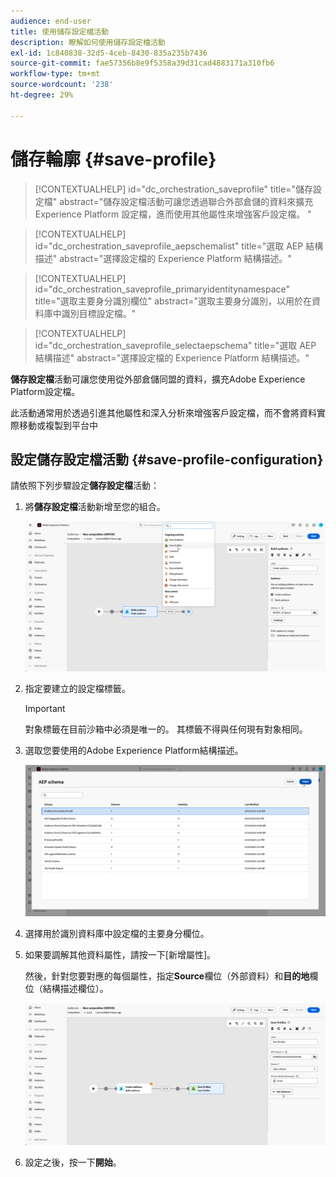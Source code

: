 ```yaml
---
audience: end-user
title: 使用儲存設定檔活動
description: 瞭解如何使用儲存設定檔活動
exl-id: 1c840838-32d5-4ceb-8430-835a235b7436
source-git-commit: fae57356b8e9f5358a39d31cad4883171a310fb6
workflow-type: tm+mt
source-wordcount: '238'
ht-degree: 29%

---
```


# 儲存輪廓 {#save-profile}

>[!CONTEXTUALHELP]
>id="dc_orchestration_saveprofile"
>title="儲存設定檔"
>abstract="儲存設定檔活動可讓您透過聯合外部倉儲的資料來擴充 Experience Platform 設定檔，進而使用其他屬性來增強客戶設定檔。 "

>[!CONTEXTUALHELP]
>id="dc_orchestration_saveprofile_aepschemalist"
>title="選取 AEP 結構描述"
>abstract="選擇設定檔的 Experience Platform 結構描述。"

>[!CONTEXTUALHELP]
>id="dc_orchestration_saveprofile_primaryidentitynamespace"
>title="選取主要身分識別欄位"
>abstract="選取主要身分識別，以用於在資料庫中識別目標設定檔。"

>[!CONTEXTUALHELP]
>id="dc_orchestration_saveprofile_selectaepschema"
>title="選取 AEP 結構描述"
>abstract="選擇設定檔的 Experience Platform 結構描述。"

**儲存設定檔**&#x200B;活動可讓您使用從外部倉儲同盟的資料，擴充Adobe Experience Platform設定檔。

此活動通常用於透過引進其他屬性和深入分析來增強客戶設定檔，而不會將資料實際移動或複製到平台中

## 設定儲存設定檔活動 {#save-profile-configuration}

請依照下列步驟設定&#x200B;**儲存設定檔**&#x200B;活動：

1. 將&#x200B;**儲存設定檔**&#x200B;活動新增至您的組合。

   ![](../assets/save-profile.png)

1. 指定要建立的設定檔標籤。

   >[!IMPORTANT]
   >
   >對象標籤在目前沙箱中必須是唯一的。 其標籤不得與任何現有對象相同。

1. 選取您要使用的Adobe Experience Platform結構描述。

   ![](../assets/save-profile-2.png)

1. 選擇用於識別資料庫中設定檔的主要身分欄位。

1. 如果要調解其他資料屬性，請按一下[新增屬性]。**&#x200B;**

   然後，針對您要對應的每個屬性，指定&#x200B;**Source**&#x200B;欄位（外部資料）和&#x200B;**目的地**&#x200B;欄位（結構描述欄位）。

   ![](../assets/save-profile-3.png)

1. 設定之後，按一下&#x200B;**開始**。
